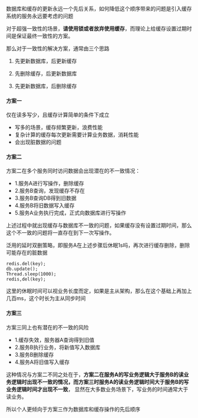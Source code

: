 数据库和缓存的更新永远一个先后关系，如何降低这个顺序带来的问题是引入缓存系统的服务永远要考虑的问题

对于超强一致性的场景，**请使用锁或者放弃使用缓存**，而理论上给缓存设置过期时间是保证最终一致性的方案。

那么对于一致性的解决方案，通常由三个思路
1. 先更新数据库，后更新缓存

2. 先删除缓存，后更新数据库

3. 先更新数据库，后删除缓存

#### 方案一
仅在读多写少，且缓存计算简单的条件下成立
- 写多的场景，缓存频繁更新，浪费性能
- 复杂计算的缓存每次更新需要计算业务数据，消耗性能
- 会出现脏数据的问题

#### 方案二
方案二在多个服务同时访问数据会出现潜在的不一致情况：
- 1.服务A进行写操作，删除缓存
- 2.服务B查询，发现缓存不存在
- 3.服务B查询DB得到旧数据
- 4.服务B将旧数据写入缓存
- 5.服务A业务执行完成，正式向数据库进行写操作

上述过程中就出现缓存与数据库不一致的问题，如果缓存没有设置过期时间，那么这个不一致的问题将一直存在到下一次写操作。

泛用的延时双删策略，即服务A在上述步骤后休眠1s吗，再次进行缓存删除，删除可能存在的脏数据
````
redis.del(key);
db.update();
Thread.sleep(1000);
redis,del(key);
````
这里的休眠时间可以视业务长度而定，如果是主从架构，那么在这个基础上再加上几百ms，这个时长为主从同步时间

#### 方案三
方案三同上也有潜在的不一致的风险
- 1.缓存失效，服务器A查询得到旧值
- 2.服务B执行业务，将新值写入数据库
- 3.服务B删除缓存
- 4.服务A将旧值写入缓存

这种情况与方案二不同之处在于，**方案二在服务A的写业务逻辑大于服务B的读业务逻辑时出现不一致的情况，而方案三时服务A的读业务逻辑时间大于服务B的写业务逻辑时间才出现不一致**，
显然在大多数业务场景下，写业务的时间通常大于读业务。

所以个人更倾向于方案三作为数据库和缓存操作的先后顺序